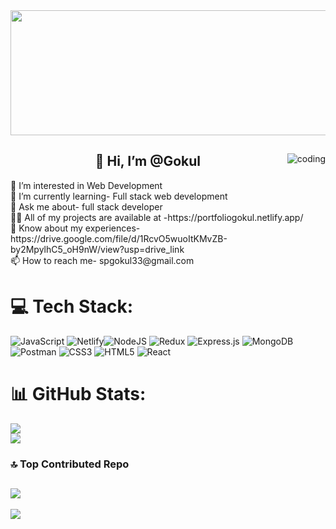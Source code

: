 <img  height="200px" width="1000px" src="https://www.audienceplanet.com/root/template/1//images/web-development.gif">
<div>
<img align="right"  alt="coding" width src="https://encrypted-tbn0.gstatic.com/images?q=tbn:ANd9GcTzHn44fCwLPn-CIi-hEUFDCL1240_xgr9hQXefb1W96qfDZ-NHoDQ1q9Ui5TrmOhqAIZ8&usqp=CAU">
<h2 align="center">👋 Hi, I’m @Gokul</h2>
 </div>
👀 I’m interested in Web Development<br>
🌱 I’m currently learning- Full stack web development<br>💬 Ask me about- full stack developer<br>👨‍💻 All of my projects are available at -https://portfoliogokul.netlify.app/<br>📄 Know about my experiences- https://drive.google.com/file/d/1RcvO5wuoItKMvZB-by2MpylhC5_oH9nW/view?usp=drive_link<br>📫 How to reach me- spgokul33@gmail.com

 
# 💻 Tech Stack:
![JavaScript](https://img.shields.io/badge/javascript-%23323330.svg?style=for-the-badge&logo=javascript&logoColor=%23F7DF1E) ![Netlify](https://img.shields.io/badge/netlify-%23000000.svg?style=for-the-badge&logo=netlify&logoColor=#00C7B7)![NodeJS](https://img.shields.io/badge/node.js-6DA55F?style=for-the-badge&logo=node.js&logoColor=white) ![Redux](https://img.shields.io/badge/redux-%23593d88.svg?style=for-the-badge&logo=redux&logoColor=white) ![Express.js](https://img.shields.io/badge/express.js-%23404d59.svg?style=for-the-badge&logo=express&logoColor=%2361DAFB) ![MongoDB](https://img.shields.io/badge/MongoDB-%234ea94b.svg?style=for-the-badge&logo=mongodb&logoColor=white) ![Postman](https://img.shields.io/badge/Postman-FF6C37?style=for-the-badge&logo=postman&logoColor=white) ![CSS3](https://img.shields.io/badge/css3-%231572B6.svg?style=for-the-badge&logo=css3&logoColor=white) ![HTML5](https://img.shields.io/badge/html5-%23E34F26.svg?style=for-the-badge&logo=html5&logoColor=white) ![React](https://img.shields.io/badge/react-%2320232a.svg?style=for-the-badge&logo=react&logoColor=%2361DAFB)

# 📊 GitHub Stats:
![](https://github-readme-stats.vercel.app/api?username=spgokul&theme=radical&hide_border=false&include_all_commits=false&count_private=false)<br/>
![](https://github-readme-stats.vercel.app/api/top-langs/?username=spgokul&theme=radical&hide_border=false&include_all_commits=false&count_private=false&layout=compact)

### 🔝 Top Contributed Repo
![](https://github-contributor-stats.vercel.app/api?username=spgokul&limit=5&theme=radical&combine_all_yearly_contributions=true)
---
[![](https://visitcount.itsvg.in/api?id=Gokudsp&icon=0&color=0)](https://visitcount.itsvg.in)

<!-- Proudly created with GPRM ( https://gprm.itsvg.in ) -->

